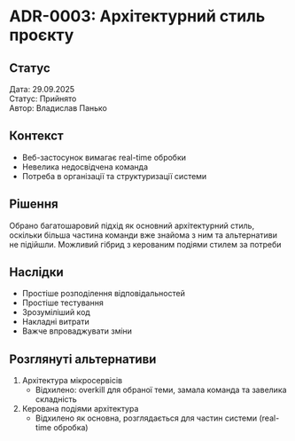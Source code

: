 # ADR-0003: Архітектурний стиль проєкту

## Статус

Дата: 29.09.2025  
Статус: Прийнято  
Автор: Владислав Панько

## Контекст

- Веб-застосунок вимагає real-time обробки
- Невелика недосвідчена команда
- Потреба в організації та структуризації системи

## Рішення

Обрано багатошаровий підхід як основний архітектурний стиль, оскільки більша частина команди вже знайома з ним та альтернативи не підійшли. Можливий гібрид з керованим подіями стилем за потреби 

## Наслідки

- Простіше розподілення відповідальностей
- Простіше тестування
- Зрозуміліший код
- Накладні витрати 
- Важче впроваджувати зміни

## Розглянуті альтернативи

1. Архітектура мікросервісів
    - Відхилено: overkill для обраної теми, замала команда та завелика складність
2. Керована подіями архітектура
    - Відхилено як основна, розглядається для частин системи (real-time обробка)